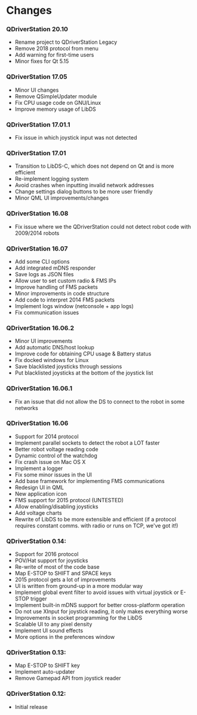 # Changes

### QDriverStation 20.10

- Rename project to QDriverStation Legacy
- Remove 2018 protocol from menu
- Add warning for first-time users
- Minor fixes for Qt 5.15

### QDriverStation 17.05

- Minor UI changes
- Remove QSimpleUpdater module
- Fix CPU usage code on GNU/Linux
- Improve memory usage of LibDS

### QDriverStation 17.01.1

- Fix issue in which joystick input was not detected

### QDriverStation 17.01

- Transition to LibDS-C, which does not depend on Qt and is more efficient
- Re-implement logging system
- Avoid crashes when inputting invalid network addresses
- Change settings dialog buttons to be more user friendly
- Minor QML UI improvements/changes

### QDriverStation 16.08

- Fix issue where we the QDriverStation could not detect robot code with 2009/2014 robots

### QDriverStation 16.07

- Add some CLI options
- Add integrated mDNS responder
- Save logs as JSON files
- Allow user to set custom radio & FMS IPs
- Improve handling of FMS packets
- Minor improvements in code structure
- Add code to interpret 2014 FMS packets
- Implement logs window (netconsole + app logs)
- Fix communication issues

### QDriverStation 16.06.2

- Minor UI improvements
- Add automatic DNS/host lookup
- Improve code for obtaining CPU usage & Battery status
- Fix docked windows for Linux
- Save blacklisted joysticks through sessions
- Put blacklisted joysticks at the bottom of the joystick list

### QDriverStation 16.06.1

- Fix an issue that did not allow the DS to connect to the robot in some networks

### QDriverStation 16.06

- Support for 2014 protocol
- Implement parallel sockets to detect the robot a LOT faster
- Better robot voltage reading code
- Dynamic control of the watchdog
- Fix crash issue on Mac OS X
- Implement a logger
- Fix some minor issues in the UI
- Add base framework for implementing FMS communications
- Redesign UI in QML
- New application icon
- FMS support for 2015 protocol (UNTESTED)
- Allow enabling/disabling joysticks
- Add voltage charts
- Rewrite of LibDS to be more extensible and efficient (if a protocol requires constant comms. with radio or runs on TCP, we've got it!)

### QDriverStation 0.14:

- Support for 2016 protocol
- POV/Hat support for joysticks
- Re-write of most of the code base
- Map E-STOP to SHIFT and SPACE keys
- 2015 protocol gets a lot of improvements
- UI is written from ground-up in a more modular way
- Implement global event filter to avoid issues with virtual joystick or E-STOP trigger
- Implement built-in mDNS support for better cross-platform operation
- Do not use XInput for joystick reading, it only makes everything worse
- Improvements in socket programming for the LibDS
- Scalable UI to any pixel density
- Implement UI sound effects
- More options in the preferences window

### QDriverStation 0.13:

- Map E-STOP to SHIFT key
- Implement auto-updater
- Remove Gamepad API from joystick reader

### QDriverStation 0.12:

- Initial release

